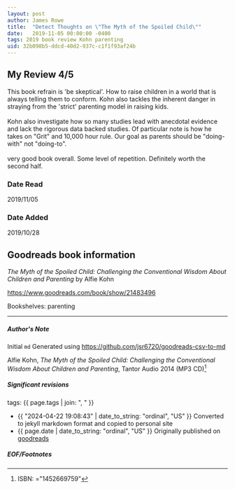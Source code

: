 ```yaml
---
layout: post
author: James Rowe
title:  "Detect Thoughts on \"The Myth of the Spoiled Child\""
date:   2019-11-05 00:00:00 -0400
tags: 2019 book review Kohn parenting
uid: 32b098b5-ddcd-40d2-937c-c1f1f93af24b
---
```


<!-- highly dependent on how you personally use jekyll templates, and how you want this to show up -->
<!-- escape any jekyll keys with double brackets -->

## My Review 4/5

This book refrain is 'be skeptical'. How to raise children in a world that is always telling them to conform. Kohn also tackles the inherent danger in straying from the 'strict' parenting model in raising kids.<br/><br/>Kohn also investigate how so many studies lead with anecdotal evidence and lack the rigorous data backed studies. Of particular note is how he takes on "Grit" and 10,000 hour rule. Our goal as parents should be "doing-with" not "doing-to".<br/><br/>very good book overall. Some level of repetition. Definitely worth the second half.

### Date Read
2019/11/05

### Date Added
2019/10/28

## Goodreads book information

*The Myth of the Spoiled Child: Challenging the Conventional Wisdom About Children and Parenting* by Alfie Kohn

https://www.goodreads.com/book/show/21483496

Bookshelves: parenting

---

##### Author's Note

Initial `md` Generated using https://github.com/jsr6720/goodreads-csv-to-md

Alfie Kohn, *The Myth of the Spoiled Child: Challenging the Conventional Wisdom About Children and Parenting*,  Tantor Audio 2014 (MP3 CD)[^1]

##### Significant revisions

tags: {{ page.tags | join: ", " }} <!-- todo move this somewhere -->

- {{ "2024-04-22 19:08:43" | date_to_string: "ordinal", "US" }} Converted to jekyll markdown format and copied to personal site
- {{ page.date | date_to_string: "ordinal", "US" }} Originally published on [goodreads](https://www.goodreads.com)

##### EOF/Footnotes

[^1]: ISBN: ="1452669759"